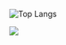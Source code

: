 ![Top Langs](https://github-readme-stats.vercel.app/api/top-langs/?username=11k11k&layout=compact&theme=tokyonight)

<img align="center" src="https://skillicons.dev/icons?i={YOUR_TECH_STACK}&theme=light" />
